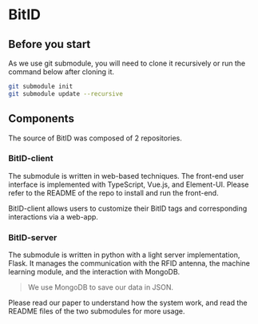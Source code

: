 # BitID

## Before you start

As we use git submodule, you will need to clone it recursively or run the command below after cloning it.

```bash
git submodule init
git submodule update --recursive
```

## Components

The source of BitID was composed of 2 repositories.

### BitID-client

The submodule is written in web-based techniques. The front-end user interface is implemented with TypeScript, Vue.js, and Element-UI. Please refer to the README of the repo to install and run the front-end.

BitID-client allows users to customize their BitID tags and corresponding interactions via a web-app.

### BitID-server

The submodule is written in python with a light server implementation, Flask. It manages the communication with the RFID antenna, the machine learning module, and the interaction with MongoDB.

> We use MongoDB to save our data in JSON.

Please read our paper to understand how the system work, and read the README files of the two submodules for more usage.